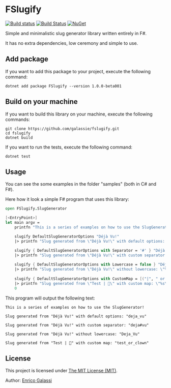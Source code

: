 # FSlugify

[![Build status](https://ci.appveyor.com/api/projects/status/7xa66bc8a9ruw5wm?svg=true)](https://ci.appveyor.com/project/galassie/fslugify) [![Build Status](https://travis-ci.org/galassie/fslugify.svg?branch=master)](https://travis-ci.org/galassie/fslugify) [![NuGet](https://img.shields.io/nuget/v/FSlugify.svg)](https://nuget.org/packages/FSlugify)

Simple and minimalistic slug generator library written entirely in F#.

It has no extra dependencies, low ceremony and simple to use.

## Add package

If you want to add this package to your project, execute the following command:

``` shell
dotnet add package FSlugify --version 1.0.0-beta001
```

## Build on your machine

If you want to build this library on your machine, execute the following commands:

``` shell
git clone https://github.com/galassie/fslugify.git
cd fslugify
dotnet build
```

If you want to run the tests, execute the following command:

``` shell
dotnet test
```

## Usage

You can see the some examples in the folder "samples" (both in C# and F#).

Here how it look a simple F# program that uses this library:

``` fsharp
open FSlugify.SlugGenerator

[<EntryPoint>]
let main argv =
    printfn "This is a series of examples on how to use the SlugGenerator!\n"

    slugify DefaultSlugGeneratorOptions "Déjà Vu!"
    |> printfn "Slug generated from \"Déjà Vu!\" with default options: \"%s\"\n"

    slugify { DefaultSlugGeneratorOptions with Separator = '#' } "Déjà Vu!"
    |> printfn "Slug generated from \"Déjà Vu!\" with custom separator: \"%s\"\n"
    
    slugify { DefaultSlugGeneratorOptions with Lowercase = false } "Déjà Vu!"
    |> printfn "Slug generated from \"Déjà Vu!\" without lowercase: \"%s\"\n"
    
    slugify { DefaultSlugGeneratorOptions with CustomMap = [("|", " or "); ("🤡", " clown ")] } "Test | 🤡"
    |> printfn "Slug generated from \"Test | 🤡\" with custom map: \"%s\"\n"
    0

```
This program will output the following text:

``` shell
This is a series of examples on how to use the SlugGenerator!

Slug generated from "Déjà Vu!" with default options: "deja_vu"

Slug generated from "Déjà Vu!" with custom separator: "deja#vu"

Slug generated from "Déjà Vu!" without lowercase: "Deja_Vu"

Slug generated from "Test | 🤡" with custom map: "test_or_clown"

```

## License

This project is licensed under [The MIT License (MIT)](https://raw.githubusercontent.com/galassie/fslugify/master/LICENSE.md).

Author: [Enrico Galassi](https://twitter.com/enricogalassi88)
